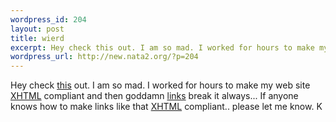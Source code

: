 ```yaml
--- 
wordpress_id: 204
layout: post
title: wierd
excerpt: Hey check this out. I am so mad. I worked for hours to make my web site XHTML compliant and then goddamn links break it always... If anyone knows how to make links like that XHTML compliant.. please let me kno...
wordpress_url: http://new.nata2.org/?p=204
---
```

Hey check <a href="http://www.colorgenics.com/intro.html">this</a> out. I am so mad. I worked for hours to make my web site <a href="http://www.w3.org/TR/xhtml1/">XHTML</a> compliant and then goddamn <a href="http://validator.w3.org/check/referer">links</a> break it always... If anyone knows how to make links like that <a href="http://www.w3.org/TR/xhtml1/">XHTML</a> compliant.. please let me know. K

